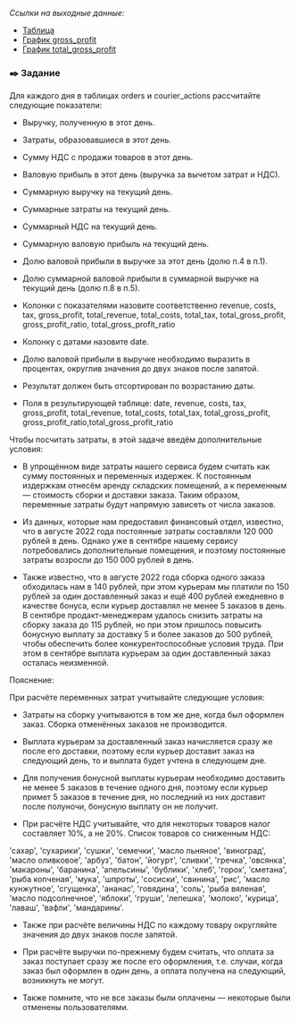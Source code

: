 *Ссылки на выходные данные:*
* [Таблица](https://redash.public.karpov.courses/embed/query/28367/visualization/43703?api_key=zS0y946ZImpJQOTwn4AvcMDgFZ9Eg00fYCQhMFVI&)
* [График gross_profit](https://redash.public.karpov.courses/embed/query/28367/visualization/43732?api_key=zS0y946ZImpJQOTwn4AvcMDgFZ9Eg00fYCQhMFVI&)
* [График total_gross_profit](http://redash.public.karpov.courses/embed/query/28367/visualization/43733?api_key=zS0y946ZImpJQOTwn4AvcMDgFZ9Eg00fYCQhMFVI&)

### ✒️ Задание

Для каждого дня в таблицах orders и courier_actions рассчитайте следующие показатели:

- Выручку, полученную в этот день.

- Затраты, образовавшиеся в этот день.

- Сумму НДС с продажи товаров в этот день.

- Валовую прибыль в этот день (выручка за вычетом затрат и НДС).

- Суммарную выручку на текущий день.

- Суммарные затраты на текущий день.

- Суммарный НДС на текущий день.

- Суммарную валовую прибыль на текущий день.

- Долю валовой прибыли в выручке за этот день (долю п.4 в п.1).

- Долю суммарной валовой прибыли в суммарной выручке на текущий день (долю п.8 в п.5).

- Колонки с показателями назовите соответственно revenue, costs, tax, gross_profit, total_revenue, total_costs, total_tax, total_gross_profit, gross_profit_ratio, total_gross_profit_ratio

- Колонку с датами назовите date.

- Долю валовой прибыли в выручке необходимо выразить в процентах, округлив значения до двух знаков после запятой.

- Результат должен быть отсортирован по возрастанию даты.

- Поля в результирующей таблице: date, revenue, costs, tax, gross_profit, total_revenue, total_costs, total_tax, total_gross_profit, gross_profit_ratio,total_gross_profit_ratio

Чтобы посчитать затраты, в этой задаче введём дополнительные условия:

- В упрощённом виде затраты нашего сервиса будем считать как сумму постоянных и переменных издержек. К постоянным издержкам отнесём аренду складских помещений, а к переменным — стоимость сборки и доставки заказа. Таким образом, переменные затраты будут напрямую зависеть от числа заказов.

- Из данных, которые нам предоставил финансовый отдел, известно, что в августе 2022 года постоянные затраты составляли 120 000 рублей в день. Однако уже в сентябре нашему сервису потребовались дополнительные помещения, и поэтому постоянные затраты возросли до 150 000 рублей в день.

- Также известно, что в августе 2022 года сборка одного заказа обходилась нам в 140 рублей, при этом курьерам мы платили по 150 рублей за один доставленный заказ и ещё 400 рублей ежедневно в качестве бонуса, если курьер доставлял не менее 5 заказов в день. В сентябре продакт-менеджерам удалось снизить затраты на сборку заказа до 115 рублей, но при этом пришлось повысить бонусную выплату за доставку 5 и более заказов до 500 рублей, чтобы обеспечить более конкурентоспособные условия труда. При этом в сентябре выплата курьерам за один доставленный заказ осталась неизменной.

Пояснение: 

При расчёте переменных затрат учитывайте следующие условия:

- Затраты на сборку учитываются в том же дне, когда был оформлен заказ. Сборка отменённых заказов не производится.

- Выплата курьерам за доставленный заказ начисляется сразу же после его доставки, поэтому если курьер доставит заказ на следующий день, то и выплата будет учтена в следующем дне.

- Для получения бонусной выплаты курьерам необходимо доставить не менее 5 заказов в течение одного дня, поэтому если курьер примет 5 заказов в течение дня, но последний из них доставит после полуночи, бонусную выплату он не получит.

- При расчёте НДС учитывайте, что для некоторых товаров налог составляет 10%, а не 20%. Список товаров со сниженным НДС:

'сахар', 'сухарики', 'сушки', 'семечки', 
'масло льняное', 'виноград', 'масло оливковое', 
'арбуз', 'батон', 'йогурт', 'сливки', 'гречка', 
'овсянка', 'макароны', 'баранина', 'апельсины', 
'бублики', 'хлеб', 'горох', 'сметана', 'рыба копченая', 
'мука', 'шпроты', 'сосиски', 'свинина', 'рис', 
'масло кунжутное', 'сгущенка', 'ананас', 'говядина', 
'соль', 'рыба вяленая', 'масло подсолнечное', 'яблоки', 
'груши', 'лепешка', 'молоко', 'курица', 'лаваш', 'вафли', 'мандарины'.

- Также при расчёте величины НДС по каждому товару округляйте значения до двух знаков после запятой.

- При расчёте выручки по-прежнему будем считать, что оплата за заказ поступает сразу же после его оформления, т.е. случаи, когда заказ был оформлен в один день, а оплата получена на следующий, возникнуть не могут.

- Также помните, что не все заказы были оплачены — некоторые были отменены пользователями.
